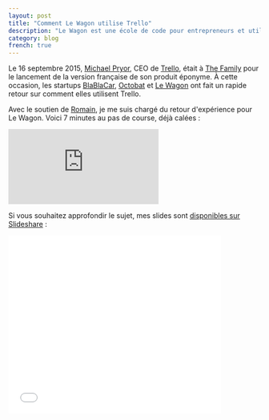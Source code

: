 ```yaml
---
layout: post
title: "Comment Le Wagon utilise Trello"
description: "Le Wagon est une école de code pour entrepreneurs et utilise Trello pour son process de sélection"
category: blog
french: true
---
```


Le 16 septembre 2015, [Michael Pryor](https://twitter.com/michaelpryor), CEO de [Trello](https://trello.com/), était à [The Family](http://www.thefamily.co/) pour le lancement de la version française de son produit éponyme. À cette occasion, les startups [BlaBlaCar](https://www.blablacar.fr/), [Octobat](https://www.octobat.com/) et [Le Wagon](https://www.lewagon.com) ont fait un rapide retour sur comment elles utilisent Trello.

Avec le soutien de [Romain](https://twitter.com/romainpaillard), je me suis chargé du retour d'expérience pour Le Wagon. Voici 7 minutes au pas de course, déjà calées :

<div class="video-wrapper">
  <div class="video-wrapper-inner">
    <iframe src="https://www.youtube.com/embed/XDKYIZQQDCU?start=2778&end=3196" frameborder="0" allowfullscreen></iframe>
  </div>
</div>


Si vous souhaitez approfondir le sujet, mes slides sont [disponibles sur Slideshare](http://www.slideshare.net/ssaunier/how-lee-wagon-uses-trello) :

<iframe class='slideshare' src="//fr.slideshare.net/slideshow/embed_code/key/bqiJpONUPFQiVT" width="425" height="355" frameborder="0" marginwidth="0" marginheight="0" scrolling="no" allowfullscreen> </iframe>

